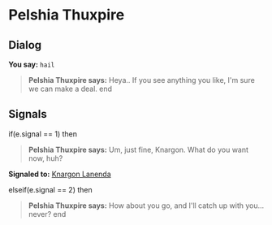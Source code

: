 # Pelshia Thuxpire


## Dialog

**You say:** `hail`



>**Pelshia Thuxpire says:** Heya.. If you see anything you like, I'm sure we can make a deal.
end



## Signals

if(e.signal == 1) then


>**Pelshia Thuxpire says:** Um, just fine, Knargon. What do you want now, huh?


**Signaled to:**  [Knargon Lanenda](/npc/2072)

elseif(e.signal == 2) then


>**Pelshia Thuxpire says:** How about you go, and I'll catch up with you... never?
end
